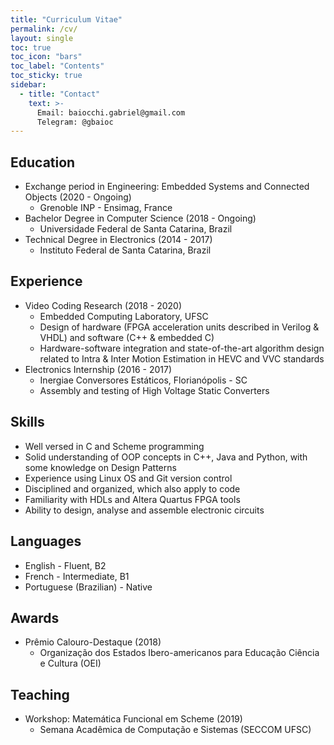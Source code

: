 ```yaml
---
title: "Curriculum Vitae"
permalink: /cv/
layout: single
toc: true
toc_icon: "bars"
toc_label: "Contents"
toc_sticky: true
sidebar:
  - title: "Contact"
    text: >-
      Email: baiocchi.gabriel@gmail.com
      Telegram: @gbaioc
---
```


Education
------
* Exchange period in Engineering: Embedded Systems and Connected Objects (2020 - Ongoing)
  * Grenoble INP - Ensimag, France
* Bachelor Degree in Computer Science (2018 - Ongoing)
  * Universidade Federal de Santa Catarina, Brazil
* Technical Degree in Electronics (2014 - 2017)
  * Instituto Federal de Santa Catarina, Brazil

Experience
------
* Video Coding Research (2018 - 2020)
  * Embedded Computing Laboratory, UFSC
  * Design of hardware (FPGA acceleration units described in Verilog & VHDL) and software (C++ & embedded C)
  * Hardware-software integration and state-of-the-art algorithm design related to Intra & Inter Motion Estimation in HEVC and VVC standards
* Electronics Internship (2016 - 2017)
  * Inergiae Conversores Estáticos, Florianópolis - SC
  * Assembly and testing of High Voltage Static Converters

Skills
------
* Well versed in C and Scheme programming
* Solid understanding of OOP concepts in C++, Java and Python, with some knowledge on Design Patterns
* Experience using Linux OS and Git version control
* Disciplined and organized, which also apply to code
* Familiarity with HDLs and Altera Quartus FPGA tools
* Ability to design, analyse and assemble electronic circuits

Languages
------
* English - Fluent, B2
* French - Intermediate, B1
* Portuguese (Brazilian) - Native

Awards
------
* Prêmio Calouro-Destaque (2018)
  * Organização dos Estados Ibero-americanos para Educação Ciência e Cultura (OEI)

Teaching
------
* Workshop: Matemática Funcional em Scheme (2019)
  * Semana Acadêmica de Computação e Sistemas (SECCOM UFSC)
